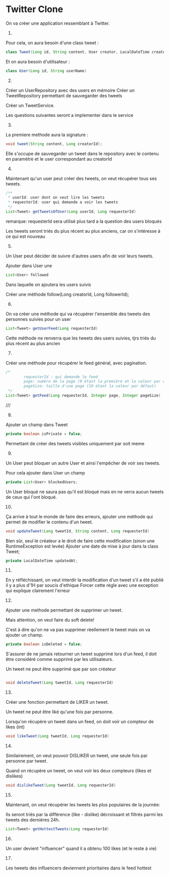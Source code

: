 # Twitter Clone

On va créer une application ressemblant à Twitter.

1)

Pour cela, on aura besoin d'une class tweet :

````java
class Tweet(Long id, String content, User creator, LocalDateTime createdAt)
````

Et on aura besoin d'utilisateur :

````java
class User(Long id, String userName)
````

2)

Créer un UserRepository avec des users en mémoire
Créer un TweetRepository permettant de sauvegarder des tweets

Créer un TweetService.

Les questions suivantes seront a implementer dans le service

3)

La premiere methode aura la signature :

````java
void tweet(String content, Long creatorId);
````

Elle s'occupe de sauvegarder un tweet dans le repository avec le contenu
en paramètre et le user correspondant au
creatorId

4)

Maintenant qu'un user peut créer des tweets, on veut récupérer tous ses tweets.

````java
/**
 * userId: user dont on veut lire les tweets
 * requesterId: user qui demande a voir les tweets
 */
List<Tweet> getTweetsOfUser(Long userId, Long requesterId)
````

remarque: requesterId sera utilisé plus tard a la question des users bloqués

Les tweets seront triés du plus récent au plus anciens, car on s'intéresse à ce qui est nouveau

5)

Un User peut décider de suivre d'autres users afin de voir leurs tweets.

Ajouter dans User une

````java
List<User> followed
````

Dans laquelle on ajoutera les users suivis

Créer une méthode follow(Long creatorId, Long followerId);

6)

On va créer une méthode qui va récupérer l'ensemble des tweets des personnes suivies pour un user

````java
List<Tweet> getUserFeed(Long requesterId)
````

Cette méthode ne renverra que les tweets des users suivies, tjrs triés du plus récent au plus ancien

7)

Créer une méthode pour récupérer le feed général, avec pagination.

````java
/*
        requesterId : qui demande le feed
        page: numéro de la page (0 étant la première et la valeur par défaut)
        pageSize: taille d'une page (10 étant la valeur par défaut)
 */
List<Tweet> getFeed(Long requesterId, Integer page, Integer pageSize)
````

///

8)

Ajouter un champ dans Tweet

````java
private boolean isPrivate = false;
````

Permettant de créer des tweets visibles uniquement par soit meme

9)

Un User peut bloquer un autre User et ainsi l'empêcher de voir ses tweets.

Pour cela ajouter dans User un champ

````java
private List<User> blockedUsers;
````

Un User bloqué ne saura pas qu'il est bloqué mais en ne verra aucun tweets de ceux qui l'ont bloqué.

10)

Ça arrive à tout le monde de faire des erreurs, ajouter une méthode qui permet de modifier le contenu d'un tweet.

````java
void updateTweet(Long tweetId, String content, Long requesterId)
````

Bien sûr, seul le créateur a le droit de faire cette modification (sinon une RuntimeException est levée)
Ajouter une date de mise à jour dans la class Tweet;

````java
private LocalDateTime updatedAt;
````

11)

En y réfléchissant, on veut interdir la modification d'un tweet s'il a été publié il y a plus d'1H par soucis d'ethique
Forcer cette règle avec une exception qui explique clairement l'erreur

12)

Ajouter une methode permettant de supprimer un tweet.

Mais attention, on veut faire du soft delete!

C'est à dire qu'on ne va pas supprimer réellement le tweet mais on va ajouter un champ.

````java
private boolean isDeleted = false;
````

S'assurer de ne jamais retourner un tweet supprimé lors d'un feed, il doit être considéré comme supprimé par les
utilisateurs.

Un tweet ne peut être supprimé que par son créateur

````java

void deleteTweet(Long tweetId, Long requesterId)
````

13)

Créer une fonction permettant de LIKER un tweet.

Un tweet ne peut être liké qu'une fois par personne.

Lorsqu'on récupère un tweet dans un feed, on doit voir un compteur de likes (int)

````java
void likeTweet(Long tweetId, Long requesterId)
````

14)

Similairement, on veut pouvoir DISLIKER un tweet, une seule fois par personne par tweet.

Quand on récupère un tweet, on veut voir les deux compteurs (likes et dislikes)

````java
void dislikeTweet(Long tweetId, Long requesterId)
````

15)

Maintenant, on veut récupérer les tweets les plus populaires de la journée:

Ils seront triés par la différence (like - dislike) décroissant et filtrés parmi les tweets des dernières 24h.

````java
List<Tweet> getHottestTweets(Long requesterId)
````

16)

Un user devient "influencer" quand il a obtenu 100 likes (et le reste à vie)

17)

Les tweets des influencers deviennent prioritaires dans le feed hottest 